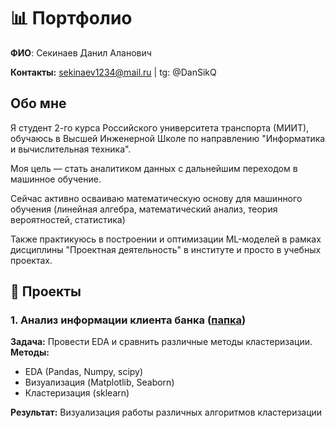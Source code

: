 # 📊 Портфолио   
**ФИО**: Секинаев Данил Аланович

**Контакты:** sekinaev1234@mail.ru | tg: @DanSikQ  

## Обо мне  
Я студент 2-го курса Российского университета транспорта (МИИТ), обучаюсь в Высшей Инженерной Школе по направлению "Информатика и вычислительная техника".

Моя цель — стать аналитиком данных с дальнейшим переходом в машинное обучение. 

Сейчас активно осваиваю математическую основу для машинного обучения (линейная алгебра, математический анализ, теория вероятностей, статистика)

Также практикуюсь в построении и оптимизации ML-моделей в рамках дисциплины "Проектная деятельность" в институте и просто в учебных проектах.

## 📂 Проекты  

### 1. Анализ информации клиента банка ([папка](/projects/Bank_customers_analysis))  
**Задача:** Провести EDA и сравнить различные методы кластеризации.  
**Методы:**  
- EDA (Pandas, Numpy, scipy)
- Визуализация (Matplotlib, Seaborn)
- Кластеризация (sklearn)

**Результат:** Визуализация работы различных алгоритмов кластеризации   

  
